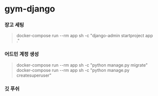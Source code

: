 # gym-django

### 장고 세팅 

> docker-compose run --rm app sh -c "django-admin startproject app ." 

### 어드민 계정 생성 

> docker-compose run --rm app sh -c "python manage.py migrate"
> docker-compose run --rm app sh -c "python manage.py createsuperuser"

### 깃 푸쉬 